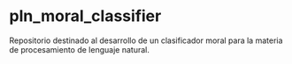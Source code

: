 # pln_moral_classifier
Repositorio destinado al desarrollo de un clasificador moral para la materia de procesamiento de lenguaje natural.
